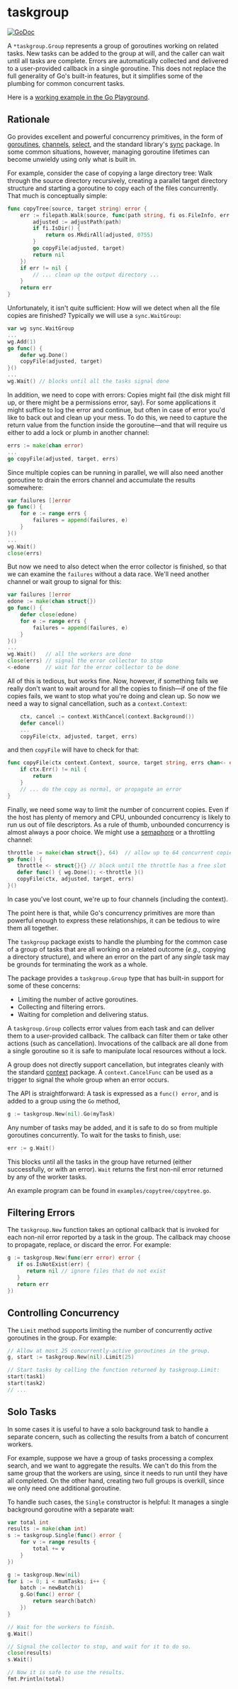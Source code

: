 # taskgroup

[![GoDoc](https://img.shields.io/static/v1?label=godoc&message=reference&color=blue)](https://pkg.go.dev/github.com/creachadair/taskgroup)

A `*taskgroup.Group` represents a group of goroutines working on related tasks.
New tasks can be added to the group at will, and the caller can wait until all
tasks are complete. Errors are automatically collected and delivered to a
user-provided callback in a single goroutine.  This does not replace the full
generality of Go's built-in features, but it simplifies some of the plumbing
for common concurrent tasks.

Here is a [working example in the Go Playground](https://play.golang.org/p/V2slrnMu2Ec).

## Rationale

Go provides excellent and powerful concurrency primitives, in the form of
[goroutines](http://golang.org/ref/spec#Go_statements),
[channels](http://golang.org/ref/spec#Channel_types),
[select](http://golang.org/ref/spec#Select_statements), and the standard
library's [sync](http://godoc.org/sync) package. In some common situations,
however, managing goroutine lifetimes can become unwieldy using only what is
built in.

For example, consider the case of copying a large directory tree: Walk through
the source directory recursively, creating a parallel target directory
structure and starting a goroutine to copy each of the files concurrently.
That much is conceptually simple:

```go
func copyTree(source, target string) error {
	err := filepath.Walk(source, func(path string, fi os.FileInfo, err error) error {
		adjusted := adjustPath(path)
		if fi.IsDir() {
			return os.MkdirAll(adjusted, 0755)
		}
		go copyFile(adjusted, target)
		return nil
	})
	if err != nil {
		// ... clean up the output directory ...
	}
	return err
}
```

Unfortunately, it isn't quite sufficient: How will we detect when all the
file copies are finished? Typically we will use a `sync.WaitGroup`:

```go
var wg sync.WaitGroup
...
wg.Add(1)
go func() {
    defer wg.Done()
    copyFile(adjusted, target)
}()
...
wg.Wait() // blocks until all the tasks signal done
```

In addition, we need to cope with errors: Copies might fail (the disk might fill
up, or there might be a permissions error, say). For some applications it might
suffice to log the error and continue, but often in case of error you'd like
to back out and clean up your mess. To do this, we need to capture the return
value from the function inside the goroutine―and that will require us either to
add a lock or plumb in another channel:

```go
errs := make(chan error)
...
go copyFile(adjusted, target, errs)
```

Since multiple copies can be running in parallel, we will also need another
goroutine to drain the errors channel and accumulate the results somewhere:

```go
var failures []error
go func() {
    for e := range errs {
        failures = append(failures, e)
    }
}()
...
wg.Wait()
close(errs)
```

But now we need to also detect when the error collector is finished, so that
we can examine the `failures` without a data race. We'll need another channel
or wait group to signal for this:

```go
var failures []error
edone := make(chan struct{})
go func() {
    defer close(edone)
    for e := range errs {
        failures = append(failures, e)
	}
}()
...
wg.Wait()   // all the workers are done
close(errs) // signal the error collector to stop
<-edone     // wait for the error collector to be done
```

All of this is tedious, but works fine. Now, however, if something fails we
really don't want to wait around for all the copies to finish―if one of the
file copies fails, we want to stop what you're doing and clean up.  So now we
need a way to signal cancellation, such as a `context.Context`:

```go
	ctx, cancel := context.WithCancel(context.Background())
	defer cancel()
	...
	copyFile(ctx, adjusted, target, errs)
```

and then `copyFile` will have to check for that:

```go
func copyFile(ctx context.Context, source, target string, errs chan<- error) {
	if ctx.Err() != nil {
		return
	}
 	// ... do the copy as normal, or propagate an error
}
```

Finally, we need some way to limit the number of concurrent copies. Even if the
host has plenty of memory and CPU, unbounded concurrency is likely to run us out of
file descriptors. As a rule of thumb, unbounded concurrency is almost always a poor
choice. We might use a [semaphore](https://godoc.org/golang.org/x/sync/semaphore) or
a throttling channel:

```go
throttle := make(chan struct{}, 64)  // allow up to 64 concurrent copies
go func() {
   throttle <- struct{}{} // block until the throttle has a free slot
   defer func() { wg.Done(); <-throttle }()
   copyFile(ctx, adjusted, target, errs)
}()
```

In case you've lost count, we're up to four channels (including the context).

The point here is that, while Go's concurrency primitives are more than
powerful enough to express these relationships, it can be tedious to wire them
all together.

The `taskgroup` package exists to handle the plumbing for the common case of a
group of tasks that are all working on a related outcome (_e.g.,_ copying a
directory structure), and where an error on the part of any _single_ task may
be grounds for terminating the work as a whole.

The package provides a `taskgroup.Group` type that has built-in support for
some of these concerns:

- Limiting the number of active goroutines.
- Collecting and filtering errors.
- Waiting for completion and delivering status.

A `taskgroup.Group` collects error values from each task and can deliver them
to a user-provided callback. The callback can filter them or take other actions
(such as cancellation). Invocations of the callback are all done from a single
goroutine so it is safe to manipulate local resources without a lock.

A group does not directly support cancellation, but integrates cleanly with the
standard [context](https://godoc.org/context) package. A `context.CancelFunc`
can be used as a trigger to signal the whole group when an error occurs.

The API is straightforward: A task is expressed as a `func() error`, and is
added to a group using the `Go` method,

```go
g := taskgroup.New(nil).Go(myTask)
```

Any number of tasks may be added, and it is safe to do so from multiple
goroutines concurrently.  To wait for the tasks to finish, use:

```go
err := g.Wait()
```

This blocks until all the tasks in the group have returned (either
successfully, or with an error). `Wait` returns the first non-nil error
returned by any of the worker tasks.

An example program can be found in `examples/copytree/copytree.go`.

## Filtering Errors

The `taskgroup.New` function takes an optional callback that is invoked for
each non-nil error reported by a task in the group. The callback may choose
to propagate, replace, or discard the error. For example:

```go
g := taskgroup.New(func(err error) error {
   if os.IsNotExist(err) {
      return nil // ignore files that do not exist
   }
   return err
})
```

## Controlling Concurrency

The `Limit` method supports limiting the number of concurrently _active_
goroutines in the group. For example:

```go
// Allow at most 25 concurrently-active goroutines in the group.
g, start := taskgroup.New(nil).Limit(25)

// Start tasks by calling the function returned by taskgroup.Limit:
start(task1)
start(task2)
// ...
```

## Solo Tasks

In some cases it is useful to have a solo background task to handle a separate
concern, such as collecting the results from a batch of concurrent workers.

For example, suppose we have a group of tasks processing a complex search, and
we want to aggregate the results.  We can't do this from the same group that
the workers are using, since it needs to run until they have all completed.  On
the other hand, creating two full groups is overkill, since we only need one
additional goroutine.

To handle such cases, the `Single` constructor is helpful: It manages a single
background goroutine with a separate wait:

```go
var total int
results := make(chan int)
s := taskgroup.Single(func() error {
    for v := range results {
        total += v
    }
})

g := taskgroup.New(nil)
for i := 0; i < numTasks; i++ {
    batch := newBatch(i)
    g.Go(func() error {
        return search(batch)
    })
}

// Wait for the workers to finish.
g.Wait()

// Signal the collector to stop, and wait for it to do so.
close(results)
s.Wait()

// Now it is safe to use the results.
fmt.Println(total)
```
